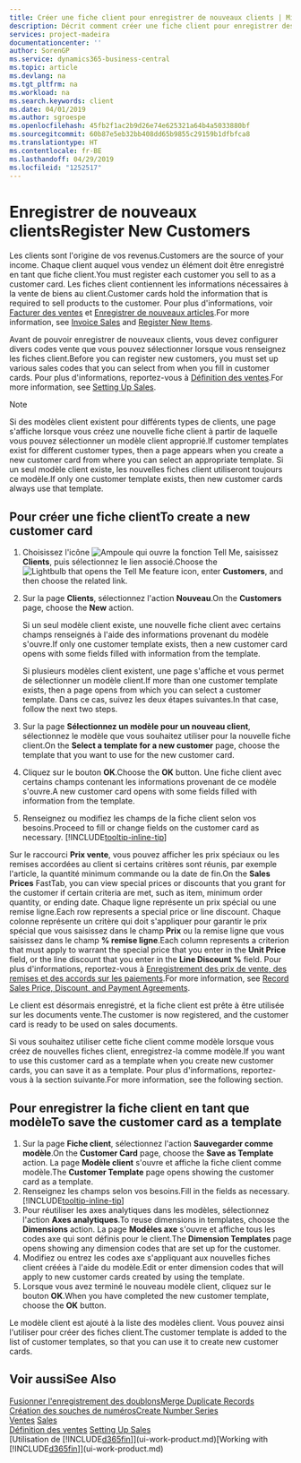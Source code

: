 ```yaml
---
title: Créer une fiche client pour enregistrer de nouveaux clients | Microsoft Docs
description: Décrit comment créer une fiche client pour enregistrer des informations sur chaque nouveau client ou client auquel vous vendez.
services: project-madeira
documentationcenter: ''
author: SorenGP
ms.service: dynamics365-business-central
ms.topic: article
ms.devlang: na
ms.tgt_pltfrm: na
ms.workload: na
ms.search.keywords: client
ms.date: 04/01/2019
ms.author: sgroespe
ms.openlocfilehash: 45fb2f1ac2b9d26e74e625321a64b4a5033880bf
ms.sourcegitcommit: 60b87e5eb32bb408dd65b9855c29159b1dfbfca8
ms.translationtype: HT
ms.contentlocale: fr-BE
ms.lasthandoff: 04/29/2019
ms.locfileid: "1252517"
---
```

# <a name="register-new-customers"></a><span data-ttu-id="b5e84-103">Enregistrer de nouveaux clients</span><span class="sxs-lookup"><span data-stu-id="b5e84-103">Register New Customers</span></span>
<span data-ttu-id="b5e84-104">Les clients sont l'origine de vos revenus.</span><span class="sxs-lookup"><span data-stu-id="b5e84-104">Customers are the source of your income.</span></span> <span data-ttu-id="b5e84-105">Chaque client auquel vous vendez un élément doit être enregistré en tant que fiche client.</span><span class="sxs-lookup"><span data-stu-id="b5e84-105">You must register each customer you sell to as a customer card.</span></span> <span data-ttu-id="b5e84-106">Les fiches client contiennent les informations nécessaires à la vente de biens au client.</span><span class="sxs-lookup"><span data-stu-id="b5e84-106">Customer cards hold the information that is required to sell products to the customer.</span></span> <span data-ttu-id="b5e84-107">Pour plus d'informations, voir [Facturer des ventes](sales-how-invoice-sales.md) et [Enregistrer de nouveaux articles](inventory-how-register-new-items.md).</span><span class="sxs-lookup"><span data-stu-id="b5e84-107">For more information, see [Invoice Sales](sales-how-invoice-sales.md) and [Register New Items](inventory-how-register-new-items.md).</span></span>  

<span data-ttu-id="b5e84-108">Avant de pouvoir enregistrer de nouveaux clients, vous devez configurer divers codes vente que vous pouvez sélectionner lorsque vous renseignez les fiches client.</span><span class="sxs-lookup"><span data-stu-id="b5e84-108">Before you can register new customers, you must set up various sales codes that you can select from when you fill in customer cards.</span></span> <span data-ttu-id="b5e84-109">Pour plus d'informations, reportez-vous à [Définition des ventes](sales-setup-sales.md).</span><span class="sxs-lookup"><span data-stu-id="b5e84-109">For more information, see [Setting Up Sales](sales-setup-sales.md).</span></span>

> [!NOTE]  
>   <span data-ttu-id="b5e84-110">Si des modèles client existent pour différents types de clients, une page s'affiche lorsque vous créez une nouvelle fiche client à partir de laquelle vous pouvez sélectionner un modèle client approprié.</span><span class="sxs-lookup"><span data-stu-id="b5e84-110">If customer templates exist for different customer types, then a page appears when you create a new customer card from where you can select an appropriate template.</span></span> <span data-ttu-id="b5e84-111">Si un seul modèle client existe, les nouvelles fiches client utiliseront toujours ce modèle.</span><span class="sxs-lookup"><span data-stu-id="b5e84-111">If only one customer template exists, then new customer cards always use that template.</span></span>

## <a name="to-create-a-new-customer-card"></a><span data-ttu-id="b5e84-112">Pour créer une fiche client</span><span class="sxs-lookup"><span data-stu-id="b5e84-112">To create a new customer card</span></span>
1. <span data-ttu-id="b5e84-113">Choisissez l'icône ![Ampoule qui ouvre la fonction Tell Me](media/ui-search/search_small.png "Dites-moi ce que vous voulez faire"), saisissez **Clients**, puis sélectionnez le lien associé.</span><span class="sxs-lookup"><span data-stu-id="b5e84-113">Choose the ![Lightbulb that opens the Tell Me feature](media/ui-search/search_small.png "Tell me what you want to do") icon, enter **Customers**, and then choose the related link.</span></span>  
2. <span data-ttu-id="b5e84-114">Sur la page **Clients**, sélectionnez l'action **Nouveau**.</span><span class="sxs-lookup"><span data-stu-id="b5e84-114">On the **Customers** page, choose the **New** action.</span></span>

    <span data-ttu-id="b5e84-115">Si un seul modèle client existe, une nouvelle fiche client avec certains champs renseignés à l'aide des informations provenant du modèle s'ouvre.</span><span class="sxs-lookup"><span data-stu-id="b5e84-115">If only one customer template exists, then a new customer card opens with some fields filled with information from the template.</span></span>

    <span data-ttu-id="b5e84-116">Si plusieurs modèles client existent, une page s'affiche et vous permet de sélectionner un modèle client.</span><span class="sxs-lookup"><span data-stu-id="b5e84-116">If more than one customer template exists, then a page opens from which you can select a customer template.</span></span> <span data-ttu-id="b5e84-117">Dans ce cas, suivez les deux étapes suivantes.</span><span class="sxs-lookup"><span data-stu-id="b5e84-117">In that case, follow the next two steps.</span></span>
3. <span data-ttu-id="b5e84-118">Sur la page **Sélectionnez un modèle pour un nouveau client**, sélectionnez le modèle que vous souhaitez utiliser pour la nouvelle fiche client.</span><span class="sxs-lookup"><span data-stu-id="b5e84-118">On the **Select a template for a new customer** page, choose the template that you want to use for the new customer card.</span></span>
4. <span data-ttu-id="b5e84-119">Cliquez sur le bouton **OK**.</span><span class="sxs-lookup"><span data-stu-id="b5e84-119">Choose the **OK** button.</span></span> <span data-ttu-id="b5e84-120">Une fiche client avec certains champs contenant les informations provenant de ce modèle s'ouvre.</span><span class="sxs-lookup"><span data-stu-id="b5e84-120">A new customer card opens with some fields filled with information from the template.</span></span>  
5. <span data-ttu-id="b5e84-121">Renseignez ou modifiez les champs de la fiche client selon vos besoins.</span><span class="sxs-lookup"><span data-stu-id="b5e84-121">Proceed to fill or change fields on the customer card as necessary.</span></span> [!INCLUDE[tooltip-inline-tip](includes/tooltip-inline-tip_md.md)]

<span data-ttu-id="b5e84-122">Sur le raccourci **Prix vente**, vous pouvez afficher les prix spéciaux ou les remises accordées au client si certains critères sont réunis, par exemple l'article, la quantité minimum commande ou la date de fin.</span><span class="sxs-lookup"><span data-stu-id="b5e84-122">On the **Sales Prices** FastTab, you can view special prices or discounts that you grant for the customer if certain criteria are met, such as item, minimum order quantity, or ending date.</span></span> <span data-ttu-id="b5e84-123">Chaque ligne représente un prix spécial ou une remise ligne.</span><span class="sxs-lookup"><span data-stu-id="b5e84-123">Each row represents a special price or line discount.</span></span> <span data-ttu-id="b5e84-124">Chaque colonne représente un critère qui doit s'appliquer pour garantir le prix spécial que vous saisissez dans le champ **Prix** ou la remise ligne que vous saisissez dans le champ **% remise ligne**.</span><span class="sxs-lookup"><span data-stu-id="b5e84-124">Each column represents a criterion that must apply to warrant the special price that you enter in the **Unit Price** field, or the line discount that you enter in the **Line Discount %** field.</span></span> <span data-ttu-id="b5e84-125">Pour plus d'informations, reportez-vous à [Enregistrement des prix de vente, des remises et des accords sur les paiements](sales-how-record-sales-price-discount-payment-agreements.md).</span><span class="sxs-lookup"><span data-stu-id="b5e84-125">For more information, see [Record Sales Price, Discount, and Payment Agreements](sales-how-record-sales-price-discount-payment-agreements.md).</span></span>

<span data-ttu-id="b5e84-126">Le client est désormais enregistré, et la fiche client est prête à être utilisée sur les documents vente.</span><span class="sxs-lookup"><span data-stu-id="b5e84-126">The customer is now registered, and the customer card is ready to be used on sales documents.</span></span>

<span data-ttu-id="b5e84-127">Si vous souhaitez utiliser cette fiche client comme modèle lorsque vous créez de nouvelles fiches client, enregistrez-la comme modèle.</span><span class="sxs-lookup"><span data-stu-id="b5e84-127">If you want to use this customer card as a template when you create new customer cards, you can save it as a template.</span></span> <span data-ttu-id="b5e84-128">Pour plus d'informations, reportez-vous à la section suivante.</span><span class="sxs-lookup"><span data-stu-id="b5e84-128">For more information, see the following section.</span></span>

## <a name="to-save-the-customer-card-as-a-template"></a><span data-ttu-id="b5e84-129">Pour enregistrer la fiche client en tant que modèle</span><span class="sxs-lookup"><span data-stu-id="b5e84-129">To save the customer card as a template</span></span>
1. <span data-ttu-id="b5e84-130">Sur la page **Fiche client**, sélectionnez l'action **Sauvegarder comme modèle**.</span><span class="sxs-lookup"><span data-stu-id="b5e84-130">On the **Customer Card** page, choose the **Save as Template** action.</span></span> <span data-ttu-id="b5e84-131">La page **Modèle client** s'ouvre et affiche la fiche client comme modèle.</span><span class="sxs-lookup"><span data-stu-id="b5e84-131">The **Customer Template** page opens showing the customer card as a template.</span></span>
2. <span data-ttu-id="b5e84-132">Renseignez les champs selon vos besoins.</span><span class="sxs-lookup"><span data-stu-id="b5e84-132">Fill in the fields as necessary.</span></span> [!INCLUDE[tooltip-inline-tip](includes/tooltip-inline-tip_md.md)]
3. <span data-ttu-id="b5e84-133">Pour réutiliser les axes analytiques dans les modèles, sélectionnez l'action **Axes analytiques**.</span><span class="sxs-lookup"><span data-stu-id="b5e84-133">To reuse dimensions in templates, choose the **Dimensions** action.</span></span> <span data-ttu-id="b5e84-134">La page **Modèles axe** s'ouvre et affiche tous les codes axe qui sont définis pour le client.</span><span class="sxs-lookup"><span data-stu-id="b5e84-134">The **Dimension Templates** page opens showing any dimension codes that are set up for the customer.</span></span>
4. <span data-ttu-id="b5e84-135">Modifiez ou entrez les codes axe s'appliquant aux nouvelles fiches client créées à l'aide du modèle.</span><span class="sxs-lookup"><span data-stu-id="b5e84-135">Edit or enter dimension codes that will apply to new customer cards created by using the template.</span></span>  
5. <span data-ttu-id="b5e84-136">Lorsque vous avez terminé le nouveau modèle client, cliquez sur le bouton **OK**.</span><span class="sxs-lookup"><span data-stu-id="b5e84-136">When you have completed the new customer template, choose the **OK** button.</span></span>

<span data-ttu-id="b5e84-137">Le modèle client est ajouté à la liste des modèles client. Vous pouvez ainsi l'utiliser pour créer des fiches client.</span><span class="sxs-lookup"><span data-stu-id="b5e84-137">The customer template is added to the list of customer templates, so that you can use it to create new customer cards.</span></span>

## <a name="see-also"></a><span data-ttu-id="b5e84-138">Voir aussi</span><span class="sxs-lookup"><span data-stu-id="b5e84-138">See Also</span></span>
[<span data-ttu-id="b5e84-139">Fusionner l'enregistrement des doublons</span><span class="sxs-lookup"><span data-stu-id="b5e84-139">Merge Duplicate Records</span></span>](sales-how-merge-duplicate-records.md)  
[<span data-ttu-id="b5e84-140">Création des souches de numéros</span><span class="sxs-lookup"><span data-stu-id="b5e84-140">Create Number Series</span></span>](ui-create-number-series.md)  
<span data-ttu-id="b5e84-141">[Ventes](sales-manage-sales.md)  </span><span class="sxs-lookup"><span data-stu-id="b5e84-141">[Sales](sales-manage-sales.md)  </span></span>  
<span data-ttu-id="b5e84-142">[Définition des ventes](sales-setup-sales.md)  </span><span class="sxs-lookup"><span data-stu-id="b5e84-142">[Setting Up Sales](sales-setup-sales.md)  </span></span>  
<span data-ttu-id="b5e84-143">[Utilisation de [!INCLUDE[d365fin](includes/d365fin_md.md)]](ui-work-product.md)</span><span class="sxs-lookup"><span data-stu-id="b5e84-143">[Working with [!INCLUDE[d365fin](includes/d365fin_md.md)]](ui-work-product.md)</span></span>
